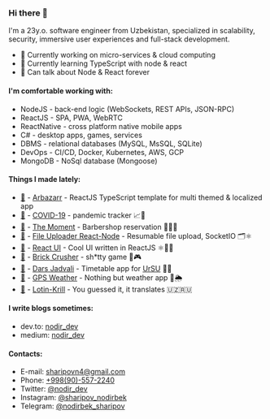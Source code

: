 ### Hi there 👋

 I'm a 23y.o. software engineer from Uzbekistan, specialized in scalability, security, immersive user experiences and full-stack development.

- 🔭 Currently working on micro-services & cloud computing 
- 🌱 Currently learning TypeScript with node & react
- 💬 Can talk about Node & React forever


#### I'm comfortable working with:

-   NodeJS - back-end logic (WebSockets, REST APIs, JSON-RPC)
-   ReactJS - SPA, PWA, WebRTC
-   ReactNative - cross platform native mobile apps
-   C# - desktop apps, games, services
-   DBMS - relational databases (MySQL, MsSQL, SQLite)
-   DevOps - CI/CD, Docker, Kubernetes, AWS, GCP
-   MongoDB - NoSql database (Mongoose)


#### Things I made lately:

- [🐙](https://github.com/Nodirbek-Sharipov/discounts-react) - [Arbazarr](https://discounts-react.netlify.app/) - ReactJS TypeScript template for multi themed & localized app
- [🐙](https://github.com/Nodirbek-Sharipov/COVID-19-react-build) - [COVID-19](https://uzcovid.netlify.app/) - pandemic tracker 📈📆
- [🐙](https://github.com/Nodirbek-Sharipov/TheMoment) - [The Moment](https://play.google.com/store/apps/details?id=com.nodir.themoment) - Barbershop reservation 💇‍♂️⏰
- [🐙](https://github.com/Nodirbek-Sharipov/FileUpload_React_Node_SocketIO) - [File Uploader React-Node](https://github.com/Nodirbek-Sharipov/FileUpload_React_Node_SocketIO) - Resumable file upload, SocketIO 🗂⚛️
- [🐙](https://github.com/Nodirbek-Sharipov/react-ui) - [React UI](https://ui-react.netlify.app/) - Cool UI written in ReactJS ⚛️👨‍💻
- [🐙](#!) - [Brick Crusher](https://play.google.com/store/apps/details?id=com.NodirbekSharipov.BrickCrusher) - sh*tty game 💩🎮
- [🐙](#!) - [Dars Jadvali](https://play.google.com/store/apps/details?id=com.urdu.NodirbekSharipov.DarsJadvali) - Timetable app for [UrSU](https://www.urdu.uz/en) 📆⏰
- [🐙](https://github.com/Nodirbek-Sharipov/weather) - [GPS Weather](https://gps-weather.netlify.app/) - Nothing but weather app 📍🌦
- [🐙](https://github.com/Nodirbek-Sharipov/lotin-krill) - [Lotin-Krill](https://lotin-krill.netlify.app/) - You guessed it, it translates 🇺🇿🇷🇺


#### I write blogs sometimes:

- dev.to: [nodir_dev](https://dev.to/nodir_dev)
- medium: [nodir_dev](https://medium.com/@nodir_dev)


#### Contacts:

- E-mail: [sharipovn4@gmail.com](mailto://sharipovn4@gmail.com)
- Phone: [+998(90)-557-2240](tel://+998905572240)
- Twitter: [@nodir_dev](https://twitter.com/nodir_dev)
- Instagram: [@sharipov_nodirbek](https://www.instagram.com/sharipov_nodirbek)
- Telegram: [@nodirbek_sharipov](https://t.me/nodirbek_sharipov)
